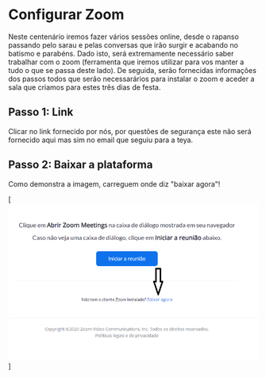 # **Configurar Zoom**
Neste centenário iremos fazer vários sessões online, desde o rapanso passando pelo sarau e pelas conversas que irão surgir e acabando no batismo e parabéns. Dado isto, será extremamente necessário saber trabalhar com o zoom (ferramenta que iremos utilizar para vos manter a tudo o que se passa deste lado).
De seguida, serão fornecidas informações dos passos todos que serão necessarários para instalar o zoom e aceder a sala que criamos para estes três dias de festa.

## Passo 1: Link
Clicar no link fornecido por nós, por questões de segurança este não será fornecido aqui mas sim no email que seguiu para a teya.

## Passo 2: Baixar a plataforma
Como demonstra a imagem, carreguem onde diz "baixar agora"!

[![](/github/images/baixar.png)]